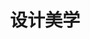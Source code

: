---
pageName: examination
title: 设计美学
period: 2018年04月
courseID: "04026"
description: 注意事项：<br />1. 本试卷分为两部分，第一部分为选择题，第二部分为非选择题。<br />2. 应考者必须按试题顺序在答题卡指定位置上作答，答在试卷上无效。<br />3. 涂写部分、画图部分必须使用2B铅笔，书写部分必须使用黑色字迹签字笔。
sections:
  - title: 选择题
    topics: 
      - title: 单项选择题：本大题共 20 小题，每小题 1 分，共 20 分。在每小题列出的备选项中只有一项是最符合题目要求的，请将其选出。
        quetions: 
          - title: 俄国构成主义热衷于艺术和工业的结合并主张
            type: radio
            options:
              - answer: “个性美术”
                isTrue: true
              - answer: “生产美”
                isTrue: false
              - answer: “生产艺术”
                isTrue: false
              - answer: “生产力”
                isTrue: false
          - title: 对现代设计影响最大的现代艺术家是
            type: radio
            options:
              - answer: 毕加索
                isTrue: false
              - answer: 人金效代
                isTrue: true
              - answer: 旨兰克。盖里 
                isTrue: false
              - answer: 普里效克 
                isTrue: false
          - title: 认为美学是研究感觉和感受科学的思想家是
            type: radio
            options:
              - answer: 艾尔。利效斯基
                isTrue: false
              - answer: 弗兰列克
                isTrue: false
              - answer: 耶
                isTrue: true
              - answer: 黑格尔
                isTrue: false
          - title: “红屋”的设计者是
            type: radio
            options:
              - answer: 庞蒂
                isTrue: true
              - answer: 罗杰斯
                isTrue: false
              - answer: 韦伯
                isTrue: false
              - answer: 桂沿
                isTrue: false
          - title: 最早实行工业设计师登记制度的国家是
            type: radio
            options:
              - answer: 德医
                isTrue: true
              - answer: 英国
                isTrue: false
              - answer: 美国
                isTrue: false
              - answer: 臣大利
                isTrue: false
          - title: 中国实学最根本的思想方法是
            type: radio
            options:
              - answer: 实事求是没有变
                isTrue: false
              - answer: 物质需求没有变
                isTrue: false
              - answer: 精神需求没有变
                isTrue: false
              - answer: 天人合一没有变
                isTrue: false
          - title: 埃托·索托萨斯设计了著名的
            type: radio
            options:
              - answer: 照相机
                isTrue: false
              - answer: 收音机
                isTrue: false
              - answer: 红色打字机
                isTrue: true
              - answer: 黑色打字机
                isTrue: false
          - title: 以“抽象主义”闻名的是
            type: radio
            options:
              - answer: 伽利略
                isTrue: false
              - answer: 康定斯基
                isTrue: false
              - answer: 毕加索
                isTrue: true
              - answer: 马里内蒂
                isTrue: false
          - title: 提出“未来主义”的是意大利诗人
            type: radio
            options:
              - answer: 马里内蒂
                isTrue: true
              - answer: 威尔德
                isTrue: false
              - answer: 莫德里柯
                isTrue: false
              - answer: 哈迪德
                isTrue: false
          - title: 1915 年英国成立民间设计机构“英国设计与工业协会”简称
            type: radio
            options:
              - answer: BAA
                isTrue: false
              - answer: BCE
                isTrue: false
              - answer: DIA
                isTrue: true
              - answer: DIE
                isTrue: false
          - title: 第一次世界大战前最先进的一座工业建筑是
            type: radio
            options:
              - answer: 法兰期工厂
                isTrue: false
              - answer: 法格期工厂
                isTrue: true
              - answer: 美国工厂
                isTrue: false
              - answer: 艺术工厂
                isTrue: false
          - title: 乌尔姆设计学院第一任校长是
            type: radio
            options:
              - answer: 蒙德里安
                isTrue: false
              - answer: 马克斯·比尔
                isTrue: true
              - answer: 雅克
                isTrue: false
              - answer: 吉奥
                isTrue: false
          - title: 被誉为世界经济、科技、文化的“奥林匹克”盛会是
            type: radio
            options:
              - answer: 奥运会
                isTrue: false
              - answer: 世界博览会
                isTrue: true
              - answer: 世界贸易组织
                isTrue: false
              - answer: 国际贸易
                isTrue: false
          - title: 孟菲斯的灵魂人物是
            type: radio
            options:
              - answer: 穆特修斯
                isTrue: false
              - answer: 罗伯特·凡特
                isTrue: false
              - answer: 罗伯特
                isTrue: false
              - answer: 艾斯林格
                isTrue: false
          - title: 认为美学是研究感觉和感受的科学思想家是
            type: radio
            options:
              - answer: 艾尔·利兹斯基
                isTrue: false
              - answer: 弗兰列克
                isTrue: false
              - answer: 迈耶
                isTrue: false
              - answer: 黑格尔
                isTrue: true
          - title: 第一个采用流线型式样的飞机是 1933 年波音飞机公司设计的
            type: radio
            options:
              - answer: 波音 247 型
                isTrue: true
              - answer: 波音 227 型
                isTrue: false
              - answer: 波音 347 型
                isTrue: false
              - answer: 波音 447 型
                isTrue: false
          - title: 贝耶完成了无装饰线字体系列即
            type: radio
            options:
              - answer: “将来体”
                isTrue: false
              - answer: “大字体”
                isTrue: false
              - answer: “未来体”
                isTrue: false
              - answer: “贝耶体”
                isTrue: false
          - title: 世界公认的杰出解构主义大师是
            type: radio
            options:
              - answer: 格罗皮乌斯
                isTrue: false
              - answer: 弗兰克·盖里
                isTrue: true
              - answer: 特拉格尼
                isTrue: false
              - answer: 让韦尔斯
                isTrue: false
          - title: 能体现美国设计体系以高度商业化为特征的是
            type: radio
            options:
              - answer: 形式主义
                isTrue: false
              - answer: 功能主义
                isTrue: false
              - answer: 现实主义
                isTrue: false
              - answer: 式样主义
                isTrue: true
          - title: 世界上最早成立企业内部的专门设计部门是
            type: radio
            options:
              - answer: “艺术与色彩部”
                isTrue: true
              - answer: “艺术与设计部”
                isTrue: false
              - answer: “美术与色彩部”
                isTrue: false
              - answer: “艺术与形式部”
                isTrue: false
  - title: 非选择题
    topics: 
      - title: 名词解释题：本大题共 5 小题，每小题 4 分，共 20 分。
        quetions: 
          - title: 包豪斯
            type: textarea
            answer: 
          - title: 波普设计风格
            type: textarea
            answer: 
          - title: 威廉·莫里斯
            type: textarea
            answer: 
          - title: 中国固有样式建筑
            type: textarea
            answer: 
          - title: 精英文化
            type: textarea
            answer: 
      - title: 简答题：本大题共 4 小题，每小题 5 分，共 20 分。
        quetions: 
          - title: 简述设计美学的特征。
            type: textarea
            answer: 
          - title: 绿色设计通常采用哪些战略来得以实现？
            type: textarea
            answer: 
          - title: 简述现代主义设计的美学思想及其意义。
            type: textarea
            answer: 
          - title: 简述当代设计的内容和层次。
            type: textarea
            answer: 
      - title: 案例分析题：本大题共 2 小题，每小题 8 分，共 16 分。
        quetions: 
          - title: 试分析“水晶宫”的设计特性。
            type: textarea
            answer: 
          - title: 试分析如何从中同制造到中国创造，并举例说明。
            type: textarea
            answer: 
      - title: 论述题：本大题共 2 小题，每小题 12 分，共 24 分。
        quetions: 
          - title: 试述英国工艺美术运动的意义与局限性、主要特征。
            type: textarea
            answer: 
          - title: 试述当代设计的美学特征。
            type: textarea
            answer: 
---